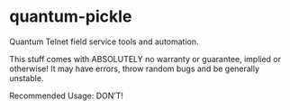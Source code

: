 # quantum-pickle
Quantum Telnet field service tools and automation.

This stuff comes with ABSOLUTELY no warranty or guarantee, implied or otherwise!
It may have errors, throw random bugs and be generally unstable.

Recommended Usage: DON’T!
